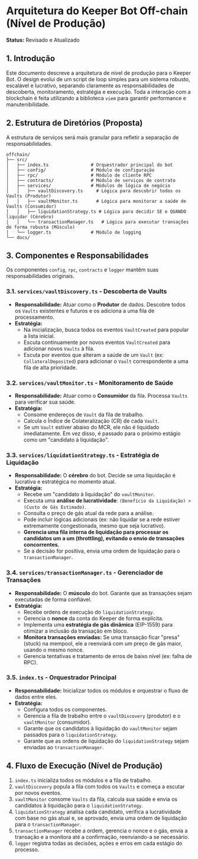 # Arquitetura do Keeper Bot Off-chain (Nível de Produção)

**Status:** Revisado e Atualizado

## 1. Introdução

Este documento descreve a arquitetura de nível de produção para o Keeper Bot. O design evolui de um script de loop simples para um sistema robusto, escalável e lucrativo, separando claramente as responsabilidades de descoberta, monitoramento, estratégia e execução. Toda a interação com a blockchain é feita utilizando a biblioteca `viem` para garantir performance e manutenibilidade.

## 2. Estrutura de Diretórios (Proposta)

A estrutura de serviços será mais granular para refletir a separação de responsabilidades.

```
offchain/
├── src/
│   ├── index.ts                # Orquestrador principal do bot
│   ├── config/                 # Módulo de configuração
│   ├── rpc/                    # Módulo de cliente RPC
│   ├── contracts/              # Módulo de serviços de contrato
│   ├── services/               # Módulos de lógica de negócio
│   │   ├── vaultDiscovery.ts     # Lógica para descobrir todos os Vaults (Produtor)
│   │   ├── vaultMonitor.ts       # Lógica para monitorar a saúde de Vaults (Consumidor)
│   │   ├── liquidationStrategy.ts # Lógica para decidir SE e QUANDO liquidar (Cérebro)
│   │   └── transactionManager.ts   # Lógica para executar transações de forma robusta (Músculo)
│   └── logger.ts               # Módulo de logging
└── docs/
```

## 3. Componentes e Responsabilidades

Os componentes `config`, `rpc`, `contracts` e `logger` mantêm suas responsabilidades originais.

### 3.1. `services/vaultDiscovery.ts` - Descoberta de Vaults

-   **Responsabilidade:** Atuar como o **Produtor** de dados. Descobre todos os `Vaults` existentes e futuros e os adiciona a uma fila de processamento.
-   **Estratégia:**
    -   Na inicialização, busca todos os eventos `VaultCreated` para popular a lista inicial.
    -   Escuta continuamente por novos eventos `VaultCreated` para adicionar novos `Vaults` à fila.
    -   Escuta por eventos que alteram a saúde de um `Vault` (ex: `CollateralDeposited`) para adicionar o `Vault` correspondente a uma fila de alta prioridade.

### 3.2. `services/vaultMonitor.ts` - Monitoramento de Saúde

-   **Responsabilidade:** Atuar como o **Consumidor** da fila. Processa `Vaults` para verificar sua saúde.
-   **Estratégia:**
    -   Consome endereços de `Vault` da fila de trabalho.
    -   Calcula o Índice de Colateralização (CR) de cada `Vault`.
    -   Se um `Vault` estiver abaixo do MCR, ele não é liquidado imediatamente. Em vez disso, é passado para o próximo estágio como um "candidato à liquidação".

### 3.3. `services/liquidationStrategy.ts` - Estratégia de Liquidação

-   **Responsabilidade:** O **cérebro** do bot. Decide se uma liquidação é lucrativa e estratégica no momento atual.
-   **Estratégia:**
    -   Recebe um "candidato à liquidação" do `vaultMonitor`.
    -   Executa uma **análise de lucratividade**: `(Benefício da Liquidação) > (Custo de Gás Estimado)`.
    -   Consulta o preço de gás atual da rede para a análise.
    -   Pode incluir lógicas adicionais (ex: não liquidar se a rede estiver extremamente congestionada, mesmo que seja lucrativo).
    -   **Gerencia uma fila interna de liquidação para processar os candidatos um a um (throttling), evitando o envio de transações concorrentes.**
    -   Se a decisão for positiva, envia uma ordem de liquidação para o `transactionManager`.

### 3.4. `services/transactionManager.ts` - Gerenciador de Transações

-   **Responsabilidade:** O **músculo** do bot. Garante que as transações sejam executadas de forma confiável.
-   **Estratégia:**
    -   Recebe ordens de execução do `liquidationStrategy`.
    -   Gerencia o **nonce** da conta do Keeper de forma explícita.
    -   Implementa uma **estratégia de gás dinâmica** (EIP-1559) para otimizar a inclusão da transação em bloco.
    -   **Monitora transações enviadas:** Se uma transação ficar "presa" (stuck) na mempool, ele a reenviará com um preço de gás maior, usando o mesmo nonce.
    -   Gerencia tentativas e tratamento de erros de baixo nível (ex: falha de RPC).

### 3.5. `index.ts` - Orquestrador Principal

-   **Responsabilidade:** Inicializar todos os módulos e orquestrar o fluxo de dados entre eles.
-   **Estratégia:**
    -   Configura todos os componentes.
    -   Gerencia a fila de trabalho entre o `vaultDiscovery` (produtor) e o `vaultMonitor` (consumidor).
    -   Garante que os candidatos à liquidação do `vaultMonitor` sejam passados para o `liquidationStrategy`.
    -   Garante que as ordens de liquidação do `liquidationStrategy` sejam enviadas ao `transactionManager`.

## 4. Fluxo de Execução (Nível de Produção)

1.  `index.ts` inicializa todos os módulos e a fila de trabalho.
2.  `vaultDiscovery` popula a fila com todos os `Vaults` e começa a escutar por novos eventos.
3.  `vaultMonitor` consome `Vaults` da fila, calcula sua saúde e envia os candidatos à liquidação para o `liquidationStrategy`.
4.  `liquidationStrategy` analisa cada candidato, verifica a lucratividade com base no gás atual e, se aprovado, envia uma ordem de liquidação para o `transactionManager`.
5.  `transactionManager` recebe a ordem, gerencia o nonce e o gás, envia a transação e a monitora até a confirmação, reenviando-a se necessário.
6.  `logger` registra todas as decisões, ações e erros em cada estágio do processo.